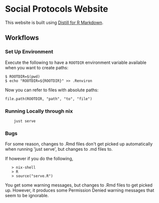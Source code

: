 # Social Protocols Website

This website is built using [Distill for R Markdown](https://rstudio.github.io/distill/).

## Workflows

### Set Up Environment

Execute the following to have a `ROOTDIR` environment variable available when you want to create paths:

```
$ ROOTDIR=$(pwd)
$ echo "ROOTDIR=${ROOTDIR}" >> .Renviron
```

Now you can refer to files with absolute paths:

```
file.path(ROOTDIR, "path", "to", "file")
```

### Running Locally through nix

```
	just serve
```

### Bugs

For some reason, changes to .Rmd files don't get picked up automatically when running 'just serve', but changes to .md files to.

If however if you do the following,

```
   > nix-shell
   > R
   > source("serve.R") 
```

You get some warning messages, but changes to .Rmd files to get picked up. However, it produces some Permission Denied warning messages that seem to be ignorable.
